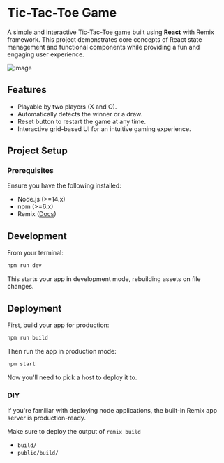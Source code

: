 # Tic-Tac-Toe Game

A simple and interactive Tic-Tac-Toe game built using **React** with Remix framework. This project demonstrates core concepts of React state management and functional components while providing a fun and engaging user experience.

![image](https://github.com/user-attachments/assets/39b3270e-7a2d-45e5-b368-4d467f085963)

## Features
- Playable by two players (X and O).
- Automatically detects the winner or a draw.
- Reset button to restart the game at any time.
- Interactive grid-based UI for an intuitive gaming experience.

## Project Setup

### Prerequisites
Ensure you have the following installed:
- Node.js (>=14.x)
- npm (>=6.x)
- Remix ([Docs](https://remix.run/docs))

## Development

From your terminal:

```sh
npm run dev
```

This starts your app in development mode, rebuilding assets on file changes.

## Deployment

First, build your app for production:

```sh
npm run build
```

Then run the app in production mode:

```sh
npm start
```

Now you'll need to pick a host to deploy it to.

### DIY

If you're familiar with deploying node applications, the built-in Remix app server is production-ready.

Make sure to deploy the output of `remix build`

- `build/`
- `public/build/`

